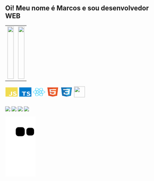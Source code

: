 ## Oi! Meu nome é Marcos e sou desenvolvedor WEB
<div>
  <table style="width:100%!important;margin:0 auto;">
    <tbody style="width:100%!important;">
    <tr style="width:100%!important;">
      <td><img style="width: 100%;height: 12em; max-width:100%;" src="https://github-readme-stats.vercel.app/api?username=marcossancal&show_icons=true&theme=dark&include_all_commits=true&count_private=true"/>
      </td>
      <td>
      <img style="width: 100%;height: 12em; max-width:100%;" src="https://github-readme-stats.vercel.app/api/top-langs/?username=marcossancal&layout=compact&langs_count=7&theme=dark"/>
      </td>
    </tr>
    </tbody>
  </table>
</div>
<div style="display: inline_block"><br>
  <img align="center" height="30" width="40" src="https://raw.githubusercontent.com/devicons/devicon/master/icons/javascript/javascript-plain.svg">
  <img align="center" height="30" width="40" src="https://raw.githubusercontent.com/devicons/devicon/master/icons/typescript/typescript-plain.svg">
  <img align="center" height="30" width="40" src="https://raw.githubusercontent.com/devicons/devicon/master/icons/react/react-original.svg">
  <img align="center" height="30" width="40" src="https://raw.githubusercontent.com/devicons/devicon/master/icons/html5/html5-original.svg">
  <img align="center" height="30" width="40" src="https://raw.githubusercontent.com/devicons/devicon/master/icons/css3/css3-original.svg">
  <a href="https://marcossancal.github.io/"><img align="center" height="35" width="35" src=https://icones.pro/wp-content/uploads/2021/06/icone-github-grise.png"></a>
</div>
  
  ##
 
<div> 
  <a href="https://instagram.com/_markdev" target="_blank"><img src="https://img.shields.io/badge/-Instagram-%23E4405F?style=for-the-badge&logo=instagram&logoColor=white" target="_blank"></a>
 	<a href="https://www.twitch.tv/marcossancal" target="_blank"><img src="https://img.shields.io/badge/Twitch-9146FF?style=for-the-badge&logo=twitch&logoColor=white" target="_blank"></a>
  <a href = "mailto:marcos.sanches@sancalproducoes.com"><img src="https://img.shields.io/badge/-Gmail-%23333?style=for-the-badge&logo=gmail&logoColor=white" target="_blank"></a>
  <a href="https://www.linkedin.com/in/marcossancal" target="_blank"><img src="https://img.shields.io/badge/-LinkedIn-%230077B5?style=for-the-badge&logo=linkedin&logoColor=white" target="_blank"></a> 
  
  ![Snake animation](https://github.com/marcossancal/marcossancal/blob/output/github-contribution-grid-snake.svg)
 
</div>
